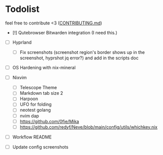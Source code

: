 # Todolist

feel free to contribute <3 ([CONTRIBUTING.md](CONTRIBUTING.md))

- [!] Qutebrowser Bitwarden integration (I need this.)

- [ ] Hyprland
  - [ ] Fix screenshots (screenshot region's border shows up in the screenshot, hyprshot jq error?) and add in the scripts doc

- [ ] OS Hardening with nix-mineral

- [ ] Nixvim
  - [ ] Telescope Theme
  - [ ] Markdown tab size 2
  - [ ] Harpoon
  - [ ] UFO for folding
  - [ ] neotest golang
  - [ ] nvim dap
  - [ ] <https://github.com/0fie/Mika>
  - [ ] <https://github.com/redyf/Neve/blob/main/config/utils/whichkey.nix>

- [ ] Workflow README
- [ ] Update config screenshots
